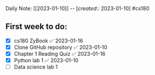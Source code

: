 Daily Note: [[2023-01-10]] -- [*created*:: 2023-01-10] #cs180

## First week to do:
- [x] cs180 ZyBook ✅ 2023-01-16
- [x] Clone GitHub repository ✅ 2023-01-10
- [x] Chapter 1 Reading Quiz ✅ 2023-01-16
- [x] Python lab 1 ✅ 2023-01-10
- [ ] Data science lab 1
